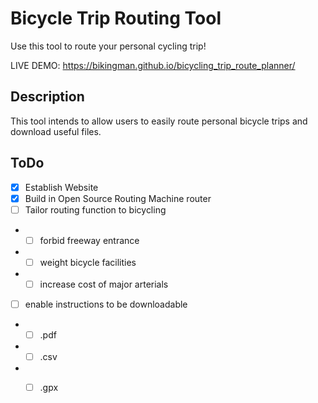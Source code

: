 

# Bicycle Trip Routing Tool

Use this tool to route your personal cycling trip! 

LIVE DEMO: 
https://bikingman.github.io/bicycling_trip_route_planner/

## Description 
 This tool intends to allow users to easily route personal bicycle trips and download useful files. 
 
## ToDo
 
 * [x] Establish Website
 * [x] Build in Open Source Routing Machine router
 * [ ] Tailor routing function to bicycling
 - - [ ] forbid freeway entrance 
 - - [ ] weight bicycle facilities
 - - [ ] increase cost of major arterials
 * [ ] enable instructions to be downloadable 
 - - [ ] .pdf
 - - [ ] .csv
 - - [ ] .gpx
  
  
